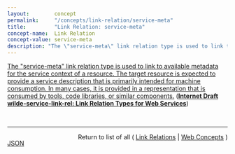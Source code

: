 ```yaml
---
layout:        concept
permalink:     "/concepts/link-relation/service-meta"
title:         "Link Relation: service-meta"
concept-name:  Link Relation
concept-value: service-meta
description: "The \"service-meta\" link relation type is used to link to available metadata for the service context of a resource. The target resource is expected to provide a service description that is primarily intended for machine consumption. In many cases, it is provided in a representation that is consumed by tools, code libraries, or similar components."
---
```


[The "service-meta" link relation type is used to link to available metadata for the service context of a resource. The target resource is expected to provide a service description that is primarily intended for machine consumption. In many cases, it is provided in a representation that is consumed by tools, code libraries, or similar components.](http://tools.ietf.org/html/draft-wilde-service-link-rel#section-4.3 "Read documentation for Link Relation &#34;service-meta&#34;") (**[Internet Draft wilde-service-link-rel: Link Relation Types for Web Services](/specs/IETF/I-D/wilde-service-link-rel "Many resources provided on the Web are part of sets of resources that are provided in a context that is managed by one particular service provider. Often, these sets of resources are referred to as &#34;Web Services&#34; or &#34;Web APIs&#34;. This specification defines link relations for representing relationships from those resources to ones that provide documentation or descriptions of the Web services. The difference between these concepts is that documentation is primarily intended for human consumers, whereas descriptions are primarily intended for automated consumers. It also defines a link relation to identify a status resource that is used to represent operational information about a service's status.")**)

<br/>
<hr/>

<p style="float : left"><a href="./service-meta.json" title="JSON representing this particular Web Concept value">JSON</a></p>
<p style="text-align: right">Return to list of all ( <a href="../link-relation/">Link Relations</a> | <a href="../">Web Concepts</a> )</p>
